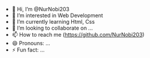 - 👋 Hi, I’m @NurNobi203
- 👀 I’m interested in Web Development
- 🌱 I’m currently learning Html, Css
- 💞️ I’m looking to collaborate on ...
- 📫 How to reach me (https://github.com/NurNobi203)
- 😄 Pronouns: ...
- ⚡ Fun fact: ...

<!---
NurNobi203/NurNobi203 is a ✨ special ✨ repository because its `README.md` (this file) appears on your GitHub profile.
You can click the Preview link to take a look at your changes.
--->
